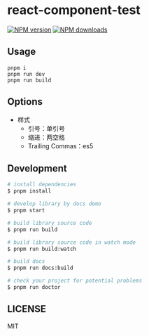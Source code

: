 # react-component-test

[![NPM version](https://img.shields.io/npm/v/react-component-test.svg?style=flat)](https://npmjs.org/package/react-component-test)
[![NPM downloads](http://img.shields.io/npm/dm/react-component-test.svg?style=flat)](https://npmjs.org/package/react-component-test)

## Usage

```
pnpm i
pnpm run dev
pnpm run build
```

## Options

- 样式
  - 引号：单引号
  - 缩进：两空格
  - Trailing Commas：es5

## Development

```bash
# install dependencies
$ pnpm install

# develop library by docs demo
$ pnpm start

# build library source code
$ pnpm run build

# build library source code in watch mode
$ pnpm run build:watch

# build docs
$ pnpm run docs:build

# check your project for potential problems
$ pnpm run doctor
```

## LICENSE

MIT
